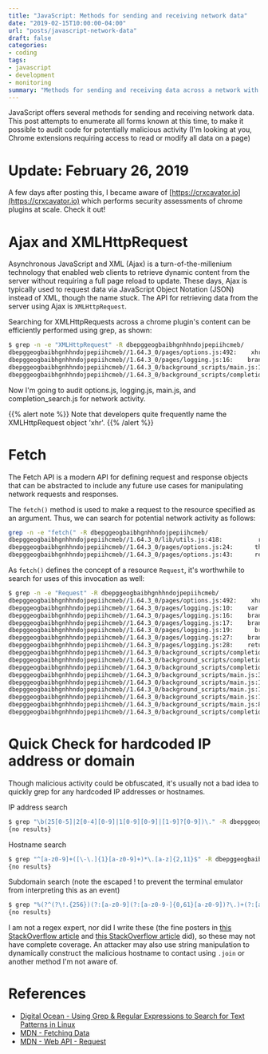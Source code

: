 ```yaml
---
title: "JavaScript: Methods for sending and receiving network data"
date: "2019-02-15T10:00:00-04:00"
url: "posts/javascript-network-data"
draft: false
categories:
- coding
tags:
- javascript
- development
- monitoring
summary: "Methods for sending and receiving data across a network with JavaScript"
---
```


JavaScript offers several methods for sending and receiving network data. This
post attempts to enumerate all forms known at this time, to make it possible to
audit code for potentially malicious activity (I'm looking at you, Chrome
extensions requiring access to read or modify all data on a page)

# Update: February 26, 2019

A few days after posting this, I became aware of
[https://crxcavator.io](https://crxcavator.io) which performs security
assessments of chrome plugins at scale. Check it out!

# Ajax and XMLHttpRequest

Asynchronous JavaScript and XML (Ajax) is a turn-of-the-millenium technology
that enabled web clients to retrieve dynamic content from the server without
requiring a full page reload to update. These days, Ajax is typically used to
request data via JavaScript Object Notation (JSON) instead of XML, though the
name stuck. The API for retrieving data from the server using Ajax is
`XMLHttpRequest`.

Searching for XMLHttpRequests across a chrome plugin's content can be
efficiently performed using grep, as shown:

```bash
$ grep -n -e "XMLHttpRequest" -R dbepggeogbaibhgnhhndojpepiihcmeb/
dbepggeogbaibhgnhhndojpepiihcmeb//1.64.3_0/pages/options.js:492:    xhr = new XMLHttpRequest();
dbepggeogbaibhgnhhndojpepiihcmeb//1.64.3_0/pages/logging.js:16:    branchRefRequest = new XMLHttpRequest();
dbepggeogbaibhgnhhndojpepiihcmeb//1.64.3_0/background_scripts/main.js:140:    req = new XMLHttpRequest();
dbepggeogbaibhgnhhndojpepiihcmeb//1.64.3_0/background_scripts/completion_search.js:56:      xhr = new XMLHttpRequest();
```

Now I'm going to audit options.js, logging.js, main.js, and completion_search.js
for network activity.

{{% alert note %}}
Note that developers quite frequently name the XMLHttpRequest object 'xhr'.
{{% /alert %}}

# Fetch

The Fetch API is a modern API for defining request and response objects that can
be abstracted to include any future use cases for manipulating network requests
and responses.

The `fetch()` method is used to make a request to the resource specified as an
argument. Thus, we can search for potential network activity as follows:

```bash
grep -n -e "fetch(" -R dbepggeogbaibhgnhhndojpepiihcmeb/
dbepggeogbaibhgnhhndojpepiihcmeb//1.64.3_0/lib/utils.js:418:          return fetch(function(data) {
dbepggeogbaibhgnhhndojpepiihcmeb//1.64.3_0/pages/options.js:24:      this.fetch();
dbepggeogbaibhgnhhndojpepiihcmeb//1.64.3_0/pages/options.js:43:      return this.fetch();
```

As `fetch()` defines the concept of a resource `Request`, it's worthwhile to
search for uses of this invocation as well:

```bash
$ grep -n -e "Request" -R dbepggeogbaibhgnhhndojpepiihcmeb/
dbepggeogbaibhgnhhndojpepiihcmeb//1.64.3_0/pages/options.js:492:    xhr = new XMLHttpRequest();
dbepggeogbaibhgnhhndojpepiihcmeb//1.64.3_0/pages/logging.js:10:    var branchRefRequest;
dbepggeogbaibhgnhhndojpepiihcmeb//1.64.3_0/pages/logging.js:16:    branchRefRequest = new XMLHttpRequest();
dbepggeogbaibhgnhhndojpepiihcmeb//1.64.3_0/pages/logging.js:17:    branchRefRequest.addEventListener("load", function() {
dbepggeogbaibhgnhhndojpepiihcmeb//1.64.3_0/pages/logging.js:19:      branchRefParts = branchRefRequest.responseText.split("refs/heads/", 2);
dbepggeogbaibhgnhhndojpepiihcmeb//1.64.3_0/pages/logging.js:27:    branchRefRequest.open("GET", chrome.extension.getURL(".git/HEAD"));
dbepggeogbaibhgnhhndojpepiihcmeb//1.64.3_0/pages/logging.js:28:    return branchRefRequest.send();
dbepggeogbaibhgnhhndojpepiihcmeb//1.64.3_0/background_scripts/completion.js:515:    SearchEngineCompleter.prototype.preprocessRequest = function(request) {
dbepggeogbaibhgnhhndojpepiihcmeb//1.64.3_0/background_scripts/completion.js:787:        if (typeof completer.preprocessRequest === "function") {
dbepggeogbaibhgnhhndojpepiihcmeb//1.64.3_0/background_scripts/completion.js:788:          completer.preprocessRequest(request);
dbepggeogbaibhgnhhndojpepiihcmeb//1.64.3_0/background_scripts/main.js:3:  var BackgroundCommands, DISABLED_ICON, ENABLED_ICON, Frames, HintCoordinator, PARTIAL_ICON, TabOperations, completers, completionHandlers, completionSources, cycleToFrame, fn, forCountTabs, frameIdsForTab, handleCompletions, handleFrameFocused, i, icon, iconImageData, j, len, len1, mkRepeatCommand, moveTab, onURLChange, portHandlers, ref, ref1, removeTabsRelative, root, scale, selectSpecificTab, selectTab, sendRequestHandlers, showUpgradeMessage, toggleMuteTab,
dbepggeogbaibhgnhhndojpepiihcmeb//1.64.3_0/background_scripts/main.js:122:    if (sendRequestHandlers[request.handler]) {
dbepggeogbaibhgnhhndojpepiihcmeb//1.64.3_0/background_scripts/main.js:123:      sendResponse(sendRequestHandlers[request.handler](request, sender));
dbepggeogbaibhgnhhndojpepiihcmeb//1.64.3_0/background_scripts/main.js:140:    req = new XMLHttpRequest();
dbepggeogbaibhgnhhndojpepiihcmeb//1.64.3_0/background_scripts/main.js:870:  sendRequestHandlers = {
dbepggeogbaibhgnhhndojpepiihcmeb//1.64.3_0/background_scripts/completion_search.js:56:      xhr = new XMLHttpRequest();
```

# Quick Check for hardcoded IP address or domain

Though malicious activity could be obfuscated, it's usually not a bad idea to
quickly grep for any hardcoded IP addresses or hostnames.

IP address search

```bash
$ grep "\b(25[0-5]|2[0-4][0-9]|1[0-9][0-9]|[1-9]?[0-9])\." -R dbepggeogbaibhgnhhndojpepiihcmeb/
{no results}
```

Hostname search

```bash
$ grep "^[a-z0-9]+([\-\.]{1}[a-z0-9]+)*\.[a-z]{2,11}$" -R dbepggeogbaibhgnhhndojpepiihcmeb/
{no results}
```

Subdomain search (note the escaped \! to prevent the terminal emulator from
interpreting this as an event)

```bash
$ grep "%(?^(?\!.{256})(?:[a-z0-9](?:[a-z0-9-]{0,61}[a-z0-9])?\.)+(?:[a-z]{1,63}| xn--[a-z0-9]{1,59})$%xi" -R dbepggeogbaibhgnhhndojpepiihcmeb/
{no results}
```

I am not a regex expert, nor did I write these (the fine posters in [this
StackOverflow
article](https://stackoverflow.com/questions/10306690/what-is-a-regular-expression-which-will-match-a-valid-domain-name-without-a-subd)
and [this StackOverflow
article](https://stackoverflow.com/questions/7930751/regexp-for-subdomain) did),
so these may not have complete coverage. An attacker may also use string
manipulation to dynamically construct the malicious hostname to contact using
`.join` or another method I'm not aware of.

# References

* [Digital Ocean - Using Grep & Regular Expressions to Search for Text Patterns
  in
  Linux](https://www.digitalocean.com/community/tutorials/using-grep-regular-expressions-to-search-for-text-patterns-in-linux)
* [MDN - Fetching
  Data](https://developer.mozilla.org/en-US/docs/Learn/JavaScript/Client-side_web_APIs/Fetching_data)
* [MDN - Web API -
  Request](https://developer.mozilla.org/en-US/docs/Web/API/Request)
